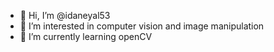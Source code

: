 - 👋 Hi, I’m @idaneyal53
- 👀 I’m interested in computer vision and image manipulation
- 🌱 I’m currently learning openCV

<!---
idaneyal53/idaneyal53 is a ✨ special ✨ repository because its `README.md` (this file) appears on your GitHub profile.
You can click the Preview link to take a look at your changes.
--->
